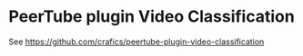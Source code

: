 # PeerTube plugin Video Classification

See https://github.com/crafics/peertube-plugin-video-classification
